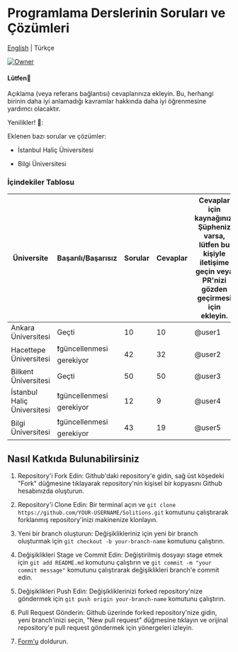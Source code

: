 
# Programlama Derslerinin Soruları ve Çözümleri

[English](https://github.com/omerahat/Solitions/blob/master/README.md) | Türkçe


<a id="top-page"></a>
[![Owner](https://img.shields.io/badge/owner-omerahat-blue)](https://github.com/omerahat)


#### Lütfen🙏

Açıklama (veya referans bağlantısı) cevaplarınıza ekleyin. Bu, herhangi birinin daha iyi anlamadığı kavramlar hakkında daha iyi öğrenmesine yardımcı olacaktır.

Yenilikler! 🎉:

Eklenen bazı sorular ve çözümler:

- İstanbul Haliç Üniversitesi

- Bilgi Üniversitesi

### İçindekiler Tablosu

| Üniversite                  	| Başarılı/Başarısız       	| Sorular 	| Cevaplar 	| Cevaplar için kaynağınız. Şüpheniz varsa, lütfen bu kişiyle iletişime geçin veya PR'nizi gözden geçirmesi için ekleyin. 	|
|-----------------------------	|--------------------------	|---------	|----------	|-------------------------------------------------------------------------------------------------------------------------	|
| Ankara Üniversitesi         	| Geçti                    	| 10      	| 10       	| @user1                                                                                                                  	|
| Hacettepe Üniversitesi      	| ❗güncellenmesi gerekiyor 	| 42      	| 32       	| @user2                                                                                                                  	|
| Bilkent Üniversitesi        	| Geçti                    	| 50      	| 50       	| @user3                                                                                                                  	|
| İstanbul Haliç Üniversitesi 	| ❗güncellenmesi gerekiyor 	| 12      	| 9        	| @user4                                                                                                                  	|
| Bilgi Üniversitesi          	| ❗güncellenmesi gerekiyor 	| 43      	| 19       	| @user5                                                                                                                  	|


## Nasıl Katkıda Bulunabilirsiniz
1. Repository'i Fork Edin: Github'daki repository'e gidin, sağ üst köşedeki "Fork" düğmesine tıklayarak repository'nin kişisel bir kopyasını Github hesabınızda oluşturun.

2. Repository'i Clone Edin: Bir terminal açın ve ``` git clone https://github.com/YOUR-USERNAME/Solitions.git ``` komutunu çalıştırarak forklanmış repository'inizi makinenize klonlayın.

3. Yeni bir branch oluşturun: Değişiklikleriniz için yeni bir branch oluşturmak için ``` git checkout -b your-branch-name ``` komutunu çalıştırın.

4. Değişiklikleri Stage ve Commit Edin: Değiştirilmiş dosyayı stage etmek için ``` git add README.md ``` komutunu çalıştırın ve ``` git commit -m "your commit message" ``` komutunu çalıştırarak değişiklikleri branch'e commit edin.

5. Değişiklikleri Push Edin: Değişikliklerinizi forked repository'nize göndermek için ``` git push origin your-branch-name ``` komutunu çalıştırın.

6. Pull Request Gönderin: Github üzerinde forked repository'nize gidin, yeni branch'inizi seçin, "New pull request" düğmesine tıklayın ve orijinal repository'e pull request göndermek için yönergeleri izleyin.

7. [Form'u](https://forms.gle/dpNRq9Da77t7aVeS7) doldurun.
